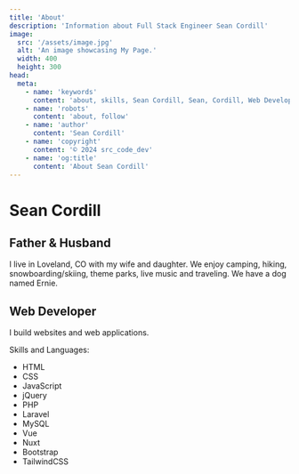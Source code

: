 ```yaml
---
title: 'About'
description: 'Information about Full Stack Engineer Sean Cordill'
image:
  src: '/assets/image.jpg'
  alt: 'An image showcasing My Page.'
  width: 400
  height: 300
head:
  meta:
    - name: 'keywords'
      content: 'about, skills, Sean Cordill, Sean, Cordill, Web Developer, Full Stack Engineer'
    - name: 'robots'
      content: 'about, follow'
    - name: 'author'
      content: 'Sean Cordill'
    - name: 'copyright'
      content: '© 2024 src_code_dev'
    - name: 'og:title'
      content: 'About Sean Cordill'
---
```


# Sean Cordill

## Father & Husband

I live in Loveland, CO with my wife and daughter.  We enjoy camping, hiking, snowboarding/skiing, theme parks, live music and traveling.  We have a dog named Ernie.

## Web Developer

I build websites and web applications.

Skills and Languages:
 - HTML
 - CSS
 - JavaScript
 - jQuery
 - PHP
 - Laravel
 - MySQL
 - Vue
 - Nuxt
 - Bootstrap
 - TailwindCSS
